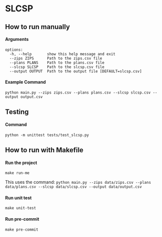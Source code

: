 # SLCSP

## How to run manually

#### Arguments
```
options:
  -h, --help       show this help message and exit
  --zips ZIPS      Path to the zips.csv file
  --plans PLANS    Path to the plans.csv file
  --slcsp SLCSP    Path to the slcsp.csv file
  --output OUTPUT  Path to the output file [DEFAULT=slcsp.csv]
```
#### Example Command
```
python main.py --zips zips.csv --plans plans.csv --slcsp slcsp.csv --output output.csv
```

## Testing

#### Command

```
python -m unittest tests/test_slcsp.py
```
## How to run with Makefile

#### Run the project
```
make run-me
```
This uses the command: `python main.py --zips data/zips.csv --plans data/plans.csv --slcsp data/slcsp.csv --output data/output.csv`

#### Run unit test
```
make unit-test
```

#### Run pre-commit
```
make pre-commit
```

